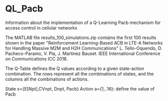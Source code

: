 # QL_Pacb
Information about the implementation of a Q-Learning Pacb mechanism for access control in cellular networks

The MATLAB file results_100_simulations.zip contains the first 100 results shown in the paper "Reinforcement Learning-Based ACB in LTE-A Networks for Handling Massive M2M and H2H Communications" L. Tello-Oquendo, D. Pacheco-Paramo, V. Pla, J. Martinez Bauset. IEEE International Conference on Communications ICC 2018.

The Q-Table defines the Q values according to a given state-action combination. The rows represent all the combinations of states, and the columns all the combinations of actions.

State s={E[Npt],CVnpt, Dnpt, Pacb}
Action a={1,..16}: define the value of Pacb


